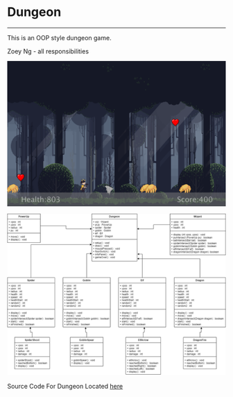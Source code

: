 # Dungeon

---

This is an OOP style dungeon game.

Zoey Ng - all responsibilities

![Dungeon](https://github.com/Zoeyng9616/CP_Portfolio/blob/gh-pages/images/Dungeon.png?raw=true)

![UML](https://github.com/Zoeyng9616/dungeon/blob/main/images/DungeonUML.png?raw=true)

Source Code For Dungeon Located [here](https://github.com/Zoeyng9616/dungeon/tree/main/src/Dungeon)
